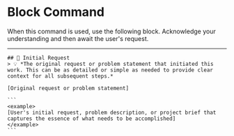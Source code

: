 # Block Command

When this command is used, use the following block. Acknowledge your understanding and then await the user's request.

---

``````````
## 🎯 Initial Request
> 💡 *The original request or problem statement that initiated this work. This can be as detailed or simple as needed to provide clear context for all subsequent steps.*

[Original request or problem statement]

```
<example>
[User's initial request, problem description, or project brief that captures the essence of what needs to be accomplished]
</example>
```
``````````
